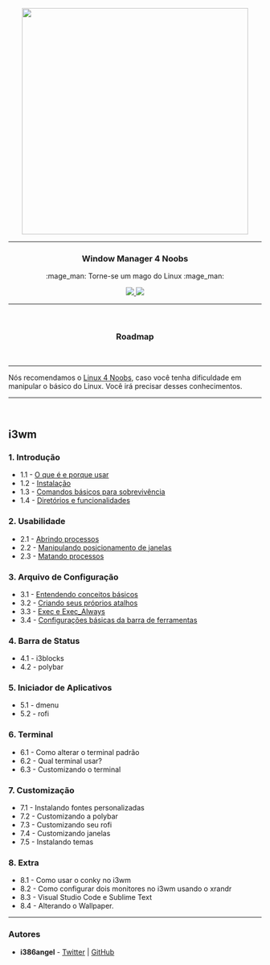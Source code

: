 <p align="center">
	<img src="https://user-images.githubusercontent.com/41551840/81976939-a5dacb00-95ff-11ea-814f-e47156215a93.png" height="450">
</p>


___

<p align="center">
	<h3 align="center">Window Manager 4 Noobs</h3>
	<p align="center">:mage_man: Torne-se um mago do Linux :mage_man:</p>
</p>

<p align="center">
	<a target="__blank" href="#">
	  <img src="https://img.shields.io/badge/status-in progress-red?&style=for-the-badge"/>
	  <img src="https://img.shields.io/badge/license-mit-blue?&style=for-the-badge"/>
	</a>
</p>

___

<br>

<h3 align="center">Roadmap</h3>

<br>

<hr>

<p>Nós recomendamos o <a href="https://github.com/lucashe4rt/linux4noobs">Linux 4 Noobs</a>, caso você tenha dificuldade em manipular o básico do Linux. Você irá precisar desses conhecimentos.</p>

<hr>

<br>

<h2>i3wm</h2>

<h3>1. Introdução</h3>
<ul>
  <li>1.1 - <a href="i3wm/01 - Introdução/1.1-O_que_e_e_porque_usar.md">O que é e porque usar</a></li>
  <li>1.2 - <a href="i3wm/01 - Introdução/1.2-Instalacao.md">Instalação</a></li>
  <li>1.3 - <a href="i3wm/01 - Introdução/1.3-Comandos_sobrevivencia.md">Comandos básicos para sobrevivência</a></li>
  <li>1.4 - <a href="i3wm/01 - Introdução/1.4-Diretorios_e_funcionalidades.md">Diretórios e funcionalidades</a></li>  
</ul>

<h3>2. Usabilidade</h3>
<ul>
  <li>2.1 - <a href="i3wm/02 - Usabilidade/2.1-Abrindo_processos.md">Abrindo processos</a></li>
  <li>2.2 - <a href="i3wm/02 - Usabilidade/2.2-Manipulando_janelas.md">Manipulando posicionamento de janelas</a></li>
  <li>2.3 - <a href="i3wm/02 - Usabilidade/2.3-Matando_processos.md">Matando processos</a></li>
</ul>

<h3>3. Arquivo de Configuração</h3>
<ul>
  <li>3.1 - <a href="i3wm/03 - Arquivo config/3.1-Entendendo_basicos.md">Entendendo conceitos básicos</a></li>
  <li>3.2 - <a href="i3wm/03 - Arquivo config/3.2-Criando_atalhos.md">Criando seus próprios atalhos</a></li>
  <li>3.3 - <a href="i3wm/03 - Arquivo config/3.3-exec_e_exec_always.md">Exec e Exec_Always</a></li>
  <li>3.4 - <a href="i3wm/03 - Arquivo config/3.4_Configuracoes_basicas.md">Configurações básicas da barra de ferramentas</a></li>
</ul>

<h3>4. Barra de Status</h3>
<ul>
  <li>4.1 - <a>i3blocks</a></li>
  <li>4.2 - <a>polybar</a></li>
</ul>

<h3>5. Iniciador de Aplicativos</h3>
<ul>
  <li>5.1 - <a>dmenu</a></li>
  <li>5.2 - <a>rofi</a></li>
</ul>

<h3>6. Terminal</h3>
<ul>
  <li>6.1 - <a>Como alterar o terminal padrão</a></li>
  <li>6.2 - <a>Qual terminal usar?</a></li>
  <li>6.3 - <a>Customizando o terminal</a></li>
</ul>

<h3>7. Customização</h3>
<ul>
  <li>7.1 - <a>Instalando fontes personalizadas</a></li>
  <li>7.2 - <a>Customizando a polybar</a></li>
  <li>7.3 - <a>Customizando seu rofi</a></li>
  <li>7.4 - <a>Customizando janelas</a></li>
  <li>7.5 - <a>Instalando temas</a></li>
</ul>

<h3>8. Extra</h3>
<ul>
  <li>8.1 - <a>Como usar o conky no i3wm</a></li>
  <li>8.2 - <a>Como configurar dois monitores no i3wm usando o xrandr</a></li>
  <li>8.3 - <a>Visual Studio Code e Sublime Text</a></li>
  <li>8.4 - <a>Alterando o Wallpaper</a>.</li>
</ul>

<hr>

<h3>Autores</h3>

<ul>
<li><b>i386angel</b> - <a href="https://twitter.com/i386angel">Twitter</a> | <a href="https://github.com/i386angel">GitHub</a></li>
</ul>